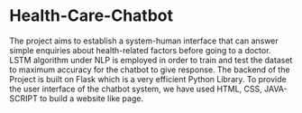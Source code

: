 # Health-Care-Chatbot
The project aims to establish a system-human interface that can answer simple enquiries about health-related factors before going to a doctor.
LSTM algorithm under NLP is employed in order to train and test the dataset to maximum accuracy for the chatbot to give response.
The backend of the Project is built on Flask which is a very efficient Python Library.
To provide the user interface of the chatbot system, we have used HTML, CSS, JAVA- SCRIPT to build a website like page.
